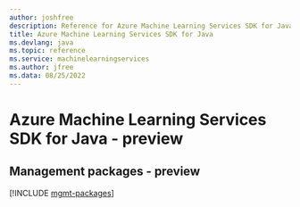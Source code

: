 ```yaml
---
author: joshfree
description: Reference for Azure Machine Learning Services SDK for Java
title: Azure Machine Learning Services SDK for Java
ms.devlang: java
ms.topic: reference
ms.service: machinelearningservices
ms.author: jfree
ms.data: 08/25/2022
---
```

# Azure Machine Learning Services SDK for Java - preview

## Management packages - preview
[!INCLUDE [mgmt-packages](machine-learning-services-mgmt-index.md)]